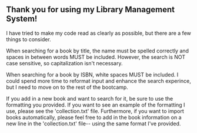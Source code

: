 Thank you for using my Library Management System!
-------------------------------------------------------

I have tried to make my code read as clearly as possible,
but there are a few things to consider.

When searching for a book by title, the name must be spelled correctly and
spaces in between words MUST be included. However, the search is NOT case
sensitive, so capitalization isn't necessary.

When searching for a book by ISBN, white spaces MUST be included. I could spend
more time to reformat input and enhance the search experince, but I need to
move on to the rest of the bootcamp.

If you add in a new book and want to search for it, be sure to use the formatting you provided.
If you want to see an example of the formatting I use, please see the 'collection.txt' file.
Furthermore, if you want to import books automatically, please feel free to add in the book
information on a new line in the 'collection.txt' file-- using the same format I've
provided.